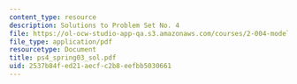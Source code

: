 ```yaml
---
content_type: resource
description: Solutions to Problem Set No. 4
file: https://ol-ocw-studio-app-qa.s3.amazonaws.com/courses/2-004-modeling-dynamics-and-control-ii-spring-2003/2537b84fed21aecfc2b8eefbb5030661_ps4_spring03_sol.pdf
file_type: application/pdf
resourcetype: Document
title: ps4_spring03_sol.pdf
uid: 2537b84f-ed21-aecf-c2b8-eefbb5030661
---
```

